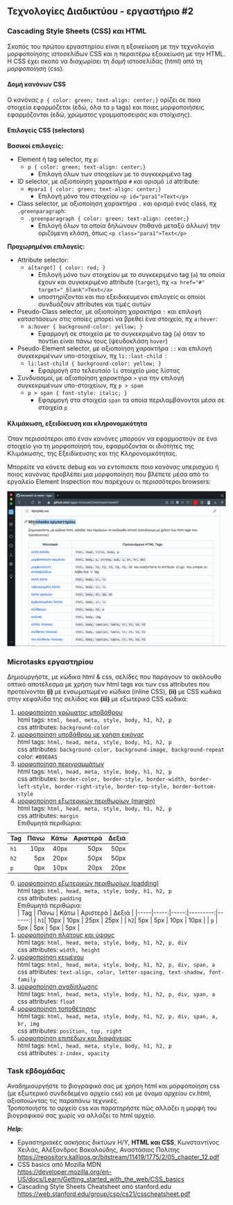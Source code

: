 ## Τεχνολογίες Διαδικτύου - εργαστήριο #2

### Cascading Style Sheets (CSS) και HTML

Σκοπός του πρώτου εργαστηρίου είναι η εξοικείωση με την τεχνολογία μορφοποίησης ιστοσελίδων CSS και η περαιτέρω εξοικείωση με την HTML.  
Η CSS έχει σκοπό να διαχωρίσει τη _δομή_ ιστοσελίδας (html) από τη _μορφοποίηση_ (css).

#### Δομή κανόνων CSS

Ο κανόνας `p { color: green; text-align: center;}` ορίζει σε ποια στοιχεία εφαρμόζεται (εδώ, όλα τα `p` tags) και ποιες μορφοποιήσεις εφαρμόζονται (εδώ, χρώματος γραμματοσειράς και στοίχισης).

#### Επιλογείς CSS (selectors)

**Βασικοί επιλογείς:**
* Element ή tag selector, πχ `p`:  
    - `p { color: green; text-align: center;}`
        - Επιλογή όλων των στοιχείων με το συγκεκριμένο tag
* ID selector, με αξιοποίηση χαρακτήρα `#` και ορισμό `id` attribute:
    - `#para1 { color: green; text-align: center;}`
        - Επιλογή μόνο του στοιχείου `<p id="para1">Text</p>`
* Class selector, με αξιοποίηση χαρακτήρα `.` και ορισμό ενός class, πχ `.greenparagraph`:  
    - `.greenparagraph { color: green; text-align: center;}`
        - Επιλογή όλων τα οποία δηλώνουν (πιθανά μεταξύ άλλων) την οριζόμενη κλάση, όπως `<p class="para1">Text</p>`

**Προχωρημένοι επιλογείς:**

* Attribute selector:
    - `a[target] { color: red; }`
        - Επιλογή μόνο των στοιχείου με το συγκεκριμένο tag (`a`) τα οποία έχουν και συγκεκριμένο attribute (`target`), πχ `<a href="#" target="_blank">Text</a>`
        - υποστηρίζονται και πιο εξειδικευμενοι επιλογείς οι οποίοι συνδυάζουν attributes και τιμές αυτών
* Pseudo-Class selector, με αξιοποίηση χαρακτήρα `:` και επιλογή καταστάσεων στις οποίες μπορεί να βρεθεί ένα στοιχείο, πχ `a:hover`:  
    - `a:hover { background-color: yellow; }`
        - Εφαρμογή σε στοιχεία με το συγκεκριμένο tag (`a`) όταν το ποντίκι είναι πάνω τους (ψευδοκλάση `hover`)
* Pseudo-Element selector, με αξιοποίηση χαρακτήρα `::` και επιλογή συγκεκριμένων υπο-στοιχείων, πχ `li::last-child `:  
    - `li:last-child { background-color: yellow; }`
        - Εφαρμογή στο τελευταίο `li` στοιχείο μιας λίστας
* Συνδυασμοί, με αξιοποίηση χαρακτήρα `>` για την επιλογή συγκεκριμένων υπο-στοιχείων, πχ `p > span`
    - `p > span { font-style: italic; }`
        - Εφαρμογή στα στοιχεία `span` τα οποία περιλαμβάνονται μέσα σε στοιχεία `p`

#### Κλιμάκωση, εξειδίκευση και κληρονομικότητα

Όταν περισσότεροι από έναν κανόνες μπορούν να εφαρμοστούν σε ένα στοιχείο για τη μορφοποίησή του, εφαρμόζονται οι ιδιότητες της Κλιμάκωσης, της Εξειδίκευσης και της Κληρονομικότητας.

Μπορείτε να κάνετε debug και να εντοπισετε ποιο κανόνας υπερισχύει ή ποιος κανόνας προβλέπει μια μορφοποίηση που βλέπετε μέσα από το εργαλείο Element Inspection που παρέχουν οι περισσότεροι browsers:

![Element Inspector](Inspect-element.gif)

### Microtasks εργαστηρίου

Δημιουργήστε, με κώδικα html & css, σελίδες που παράγουν το ακόλουθο οπτικό αποτέλεσμα με χρήση των html tags και των css attributes που προτείνονται **(i)** με ενσωματωμένο κώδικα (inline CSS), **(ii)** με CSS κώδικα στην κεφαλίδα της σελίδας και **(iii)** με εξωτερικό CSS κώδικα:

1. [μορφοποίηση χρώματος υποβάθρου](./microtasks/01_background.png)  
  html tags: `html, head, meta, style, body, h1, h2, p`  
  css attributes: `background-color`
0. [μορφοποίηση υποβάθρου με χρήση εικόνας](./microtasks/01_background_image.png)  
  html tags: `html, head, meta, style, body, h1, h2, p`  
  css attributes: `background-color, background-image, background-repeat`  
  color: `#B9E0A5`
0. [μορφοποίηση περιγραμμάτων](./microtasks/03_borders.png)  
  html tags: `html, head, meta, style, body, h1, h2, p`  
  css attributes: `border-color, border-style, border-width, border-left-style, border-right-style, border-top-style, border-bottom-style`
0. [μορφοποίηση εξωτερικών περιθωρίων (margin)](./microtasks/04_margins.png)  
  html tags: `html, head, meta, style, body, h1, h2, p`  
  css attributes: `margin`  
  Επιθυμητά περιθώρια:  

| Tag | Πάνω | Κάτω | Αριστερά | Δεξιά |
|-----|-----:|-----:|---------:|------:|
| `h1`| 10px | 40px |     50px |  50px |
| `h2`|  5px | 20px |     50px |  50px |
| `p` |  0px | 10px |     20px |  20px |

0. [μορφοποίηση εξωτερικών περιθωρίων (padding)](./microtasks/05_padding.png)  
  html tags: `html, head, meta, style, body, h1, h2, p`  
  css attributes: `padding`  
  Επιθυμητά περιθώρια:  
  | Tag | Πάνω | Κάτω | Αριστερά | Δεξιά |
  |-----|-----:|-----:|---------:|------:|
  | `h1`| 10px | 10px |     25px |  25px |
  | `h2`|  5px |  5px |     10px |  10px |
  | `p` |  5px |  5px |      5px |   5px |
0. [μορφοποίηση πλάτους και ύψους](./microtasks/06_width.png)  
  html tags: `html, head, meta, style, body, h1, h2, p, div`  
  css attributes: `width, height`
0. [μορφοποίηση κειμένου](./microtasks/07_text.png)  
  html tags: `html, head, meta, style, body, h1, h2, p, div, span, a`  
  css attributes: `text-align, color, letter-spacing, text-shadow, font-family`
0. [μορφοποίηση αναδίπλωσης](./microtasks/08_float.png)  
  html tags: `html, head, meta, style, body, h1, h2, p, div, span, a`  
  css attributes: `float`
0. [μορφοποίηση τοποθέτησης](./microtasks/09_position.png)  
  html tags: `html, head, meta, style, body, h1, h2, p, div, span, a, br, img`  
  css attributes: `position, top, right`
0. [μορφοποίηση επιπέδων και διαφάνειας](./microtasks/10_visibility.png)  
  html tags: `html, head, meta, style, body, h1, h2, p`  
  css attributes: `z-index, opacity`

### Task εβδομάδας

Αναδημιουργήστε το βιογραφικό σας με χρήση html και μορφοποίηση css (με εξωτερικό συνδεδεμένο αρχείο css) και με όνομα αρχείου cv.html, αξιοποιώντας τις παραπάνω τεχνικές.  
Τροποποιήστε το αρχείο css και παρατηρήστε πώς αλλάζει η μορφή του βιογραφικού σας χωρίς να αλλάζει το html αρχείο.

**_Help:_**
* Εργαστηριακές ασκήσεις δικτύων Η/Υ, **HTML και CSS**, Κωνσταντίνος Χειλάς, Αλέξανδρος Βακαλούδης, Αναστάσιος Πολίτης  
  https://repository.kallipos.gr/bitstream/11419/1775/2/05_chapter_12.pdf
* CSS basics από Mozilla MDN  
  https://developer.mozilla.org/en-US/docs/Learn/Getting_started_with_the_web/CSS_basics
* Cascading Style Sheets Cheatsheet από stanford.edu
  https://web.stanford.edu/group/csp/cs21/csscheatsheet.pdf
